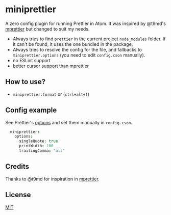 # miniprettier

A zero config plugin for running Prettier in Atom. It was inspired by @t9md's [mprettier] but changed to suit my needs.

- Always tries to find `prettier` in the current project `node_modules` folder. If it can't be found, it uses the one bundled in the package.
- Always tries to resolve the config for the file, and fallbacks to `miniprettier.options` (you need to edit `config.cson` manually).
- no ESLint support
- better cursor support than mprettier

## How to use?

- `miniprettier:format` or (`ctrl+alt+f`)

## Config example

See Prettier's [options](https://prettier.io/docs/en/options.html) and set them manually in `config.cson`.

```coffeescript
  miniprettier:
    options:
      singleQuote: true
      printWidth: 100
      trailingComma: "all"
```

## Credits

Thanks to @t9md for inspiration in [mprettier].

## License

[MIT](./License)

[mprettier]: https://github.com/t9md/atom-mprettier
